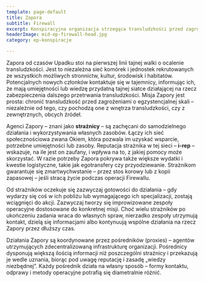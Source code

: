 ```yaml
---
template: page-default
title: Zapora
subtitle: Firewall
excerpt: Konspiracyjna organizacja strzegąca transludzkości przed zagrożeniami egzystencjalnymi
headerImage: mid-ep-firewall-head.jpg
category: ep-konspiracje

---
```

Zapora od czasów Upadku stoi na pierwszej linii tajnej walki o ocalenie transludzkości. Jest to niezależna sieć komórek i jednostek rekrutowanych ze wszystkich możliwych stronnictw, kultur, środowisk i habitatów. Potencjalnych nowych członków kontaktuje się w tajemnicy, informując ich, że mają umiejętności lub wiedzę przydatną tajnej siatce działającej na rzecz zabezpieczenia dalszego przetrwania transludzkości. Misja Zapory jest prosta: chronić transludzkość przed zagrożeniami o egzystencjalnej skali – niezależnie od tego, czy pochodzą one z wnętrza transludzkości, czy z zewnętrznych, obcych źródeł.

Agenci Zapory – znani jako **strażnicy** – są zachęcani do samodzielnego działania i wykorzystywania własnych zasobów. Łączy ich sieć społecznościowa zwana Okiem, która pozwala im uzyskać wsparcie, potrzebne umiejętności lub zasoby. Reputacja strażnika w tej sieci – **i-rep** – wskazuje, na ile jest on zaufany, i wpływa na to, z jakiej pomocy może skorzystać. W razie potrzeby Zapora pokrywa także większe wydatki i kwestie logistyczne, takie jak egotransfery czy przyodziewanie. Strażnikom gwarantuje się zmartwychwstanie – przez stos korowy lub z kopii zapasowej – jeśli stracą życie podczas operacji Firewallu.

Od strażników oczekuje się zazwyczaj gotowości do działania – gdy wydarzy się coś w ich pobliżu lub wymagającego ich specjalizacji, zostają wciągnięci do akcji. Zazwyczaj tworzy się improwizowane zespoły operacyjne dostosowane do konkretnej misji. Choć wielu strażników po ukończeniu zadania wraca do własnych spraw, nierzadko zespoły utrzymują kontakt, dzielą się informacjami albo kontynuują wspólne działania na rzecz Zapory przez dłuższy czas.

Działania Zapory są koordynowane przez pośredników (proxies) – agentów utrzymujących zdecentralizowaną infrastrukturę organizacji. Pośrednicy dysponują większą ilością informacji niż poszczególni strażnicy i przekazują je wedle uznania, biorąc pod uwagę reputację i zasadę „wiedzy niezbędnej”. Każdy pośrednik działa na własny sposób – formy kontaktu, odprawy i metody operacyjne potrafią się diametralnie różnić.
